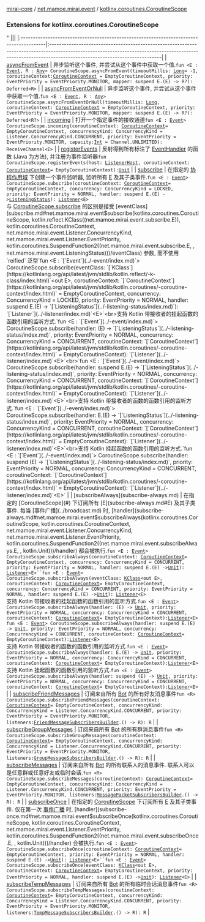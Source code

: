 [mirai-core](../../index.md) / [net.mamoe.mirai.event](../index.md) / [kotlinx.coroutines.CoroutineScope](./index.md)

### Extensions for kotlinx.coroutines.CoroutineScope

"
                                    |||
                                    |:----------------------------------------------------------------------------------------|:---------------------------------------------------------------------------------------------------------------------------------------------------------------------------------------------------------|
                                    | [asyncFromEvent](async-from-event.md) | 异步监听这个事件, 并尝试从这个事件中获取一个值.`fun <E : `[`Event`](../-event/index.md)`, R : `[`Any`](https://kotlinlang.org/api/latest/jvm/stdlib/kotlin/-any/index.html)`> CoroutineScope.asyncFromEvent(timeoutMillis: `[`Long`](https://kotlinlang.org/api/latest/jvm/stdlib/kotlin/-long/index.html)` = -1, coroutineContext: `[`CoroutineContext`](https://kotlinlang.org/api/latest/jvm/stdlib/kotlin.coroutines/-coroutine-context/index.html)` = EmptyCoroutineContext, priority: EventPriority = EventPriority.MONITOR, mapper: suspend E.(E) -> R?): Deferred<R>` |
| [asyncFromEventOrNull](async-from-event-or-null.md) | 异步监听这个事件, 并尝试从这个事件中获取一个值.`fun <E : `[`Event`](../-event/index.md)`, R : `[`Any`](https://kotlinlang.org/api/latest/jvm/stdlib/kotlin/-any/index.html)`> CoroutineScope.asyncFromEventOrNull(timeoutMillis: `[`Long`](https://kotlinlang.org/api/latest/jvm/stdlib/kotlin/-long/index.html)`, coroutineContext: `[`CoroutineContext`](https://kotlinlang.org/api/latest/jvm/stdlib/kotlin.coroutines/-coroutine-context/index.html)` = EmptyCoroutineContext, priority: EventPriority = EventPriority.MONITOR, mapper: suspend E.(E) -> R?): Deferred<R?>` |
| [incoming](incoming.md) | 打开一个指定事件的接收通道`fun <E : `[`Event`](../-event/index.md)`> CoroutineScope.incoming(coroutineContext: `[`CoroutineContext`](https://kotlinlang.org/api/latest/jvm/stdlib/kotlin.coroutines/-coroutine-context/index.html)` = EmptyCoroutineContext, concurrencyKind: ConcurrencyKind = Listener.ConcurrencyKind.CONCURRENT, priority: EventPriority = EventPriority.MONITOR, capacity: `[`Int`](https://kotlinlang.org/api/latest/jvm/stdlib/kotlin/-int/index.html)` = Channel.UNLIMITED): ReceiveChannel<E>` |
| [registerEvents](register-events.md) | 反射得到所有标注了 [EventHandler](../-event-handler/index.md) 的函数 (Java 为方法), 并注册为事件监听器`fun CoroutineScope.registerEvents(host: `[`ListenerHost`](../-listener-host.md)`, coroutineContext: `[`CoroutineContext`](https://kotlinlang.org/api/latest/jvm/stdlib/kotlin.coroutines/-coroutine-context/index.html)` = EmptyCoroutineContext): `[`Unit`](https://kotlinlang.org/api/latest/jvm/stdlib/kotlin/-unit/index.html) |
| [subscribe](subscribe.md) | 在指定的 [协程作用域](#) 下创建一个事件监听器, 监听所有 [E](subscribe.md#E) 及其子类事件.`fun <E : `[`Event`](../-event/index.md)`> CoroutineScope.subscribe(coroutineContext: `[`CoroutineContext`](https://kotlinlang.org/api/latest/jvm/stdlib/kotlin.coroutines/-coroutine-context/index.html)` = EmptyCoroutineContext, concurrency: ConcurrencyKind = LOCKED, priority: EventPriority = NORMAL, handler: suspend E.(E) -> `[`ListeningStatus`](../-listening-status/index.md)`): `[`Listener`](../-listener/index.md)`<E>`<br>与 [CoroutineScope.subscribe](subscribe.md) 的区别是接受 [eventClass](subscribe.md#net.mamoe.mirai.event$subscribe(kotlinx.coroutines.CoroutineScope, kotlin.reflect.KClass((net.mamoe.mirai.event.subscribe.E)), kotlin.coroutines.CoroutineContext, net.mamoe.mirai.event.Listener.ConcurrencyKind, net.mamoe.mirai.event.Listener.EventPriority, kotlin.coroutines.SuspendFunction2((net.mamoe.mirai.event.subscribe.E, , net.mamoe.mirai.event.ListeningStatus)))/eventClass) 参数, 而不使用 `reified` 泛型`fun <E : `[`Event`](../-event/index.md)`> CoroutineScope.subscribe(eventClass: `[`KClass`](https://kotlinlang.org/api/latest/jvm/stdlib/kotlin.reflect/-k-class/index.html)`<out E>, coroutineContext: `[`CoroutineContext`](https://kotlinlang.org/api/latest/jvm/stdlib/kotlin.coroutines/-coroutine-context/index.html)` = EmptyCoroutineContext, concurrency: ConcurrencyKind = LOCKED, priority: EventPriority = NORMAL, handler: suspend E.(E) -> `[`ListeningStatus`](../-listening-status/index.md)`): `[`Listener`](../-listener/index.md)`<E>`<br>支持 Kotlin 带接收者的挂起函数的函数引用的监听方式.`fun <E : `[`Event`](../-event/index.md)`> CoroutineScope.subscribe(handler: (E) -> `[`ListeningStatus`](../-listening-status/index.md)`, priority: EventPriority = NORMAL, concurrency: ConcurrencyKind = CONCURRENT, coroutineContext: `[`CoroutineContext`](https://kotlinlang.org/api/latest/jvm/stdlib/kotlin.coroutines/-coroutine-context/index.html)` = EmptyCoroutineContext): `[`Listener`](../-listener/index.md)`<E>`<br>`fun <E : `[`Event`](../-event/index.md)`> CoroutineScope.subscribe(handler: suspend E.(E) -> `[`ListeningStatus`](../-listening-status/index.md)`, priority: EventPriority = NORMAL, concurrency: ConcurrencyKind = CONCURRENT, coroutineContext: `[`CoroutineContext`](https://kotlinlang.org/api/latest/jvm/stdlib/kotlin.coroutines/-coroutine-context/index.html)` = EmptyCoroutineContext): `[`Listener`](../-listener/index.md)`<E>`<br>支持 Kotlin 带接收者的函数的函数引用的监听方式.`fun <E : `[`Event`](../-event/index.md)`> CoroutineScope.subscribe(handler: E.(E) -> `[`ListeningStatus`](../-listening-status/index.md)`, priority: EventPriority = NORMAL, concurrency: ConcurrencyKind = CONCURRENT, coroutineContext: `[`CoroutineContext`](https://kotlinlang.org/api/latest/jvm/stdlib/kotlin.coroutines/-coroutine-context/index.html)` = EmptyCoroutineContext): `[`Listener`](../-listener/index.md)`<E>`<br>支持 Kotlin 挂起函数的函数引用的监听方式.`fun <E : `[`Event`](../-event/index.md)`> CoroutineScope.subscribe(handler: suspend (E) -> `[`ListeningStatus`](../-listening-status/index.md)`, priority: EventPriority = NORMAL, concurrency: ConcurrencyKind = CONCURRENT, coroutineContext: `[`CoroutineContext`](https://kotlinlang.org/api/latest/jvm/stdlib/kotlin.coroutines/-coroutine-context/index.html)` = EmptyCoroutineContext): `[`Listener`](../-listener/index.md)`<E>` |
| [subscribeAlways](subscribe-always.md) | 在指定的 [CoroutineScope](#) 下订阅所有 [E](subscribe-always.md#E) 及其子类事件. 每当 [事件广播](../broadcast.md) 时, [handler](subscribe-always.md#net.mamoe.mirai.event$subscribeAlways(kotlinx.coroutines.CoroutineScope, kotlin.coroutines.CoroutineContext, net.mamoe.mirai.event.Listener.ConcurrencyKind, net.mamoe.mirai.event.Listener.EventPriority, kotlin.coroutines.SuspendFunction2((net.mamoe.mirai.event.subscribeAlways.E, , kotlin.Unit)))/handler) 都会被执行.`fun <E : `[`Event`](../-event/index.md)`> CoroutineScope.subscribeAlways(coroutineContext: `[`CoroutineContext`](https://kotlinlang.org/api/latest/jvm/stdlib/kotlin.coroutines/-coroutine-context/index.html)` = EmptyCoroutineContext, concurrency: ConcurrencyKind = CONCURRENT, priority: EventPriority = NORMAL, handler: suspend E.(E) -> `[`Unit`](https://kotlinlang.org/api/latest/jvm/stdlib/kotlin/-unit/index.html)`): `[`Listener`](../-listener/index.md)`<E>``fun <E : `[`Event`](../-event/index.md)`> CoroutineScope.subscribeAlways(eventClass: `[`KClass`](https://kotlinlang.org/api/latest/jvm/stdlib/kotlin.reflect/-k-class/index.html)`<out E>, coroutineContext: `[`CoroutineContext`](https://kotlinlang.org/api/latest/jvm/stdlib/kotlin.coroutines/-coroutine-context/index.html)` = EmptyCoroutineContext, concurrency: ConcurrencyKind = CONCURRENT, priority: EventPriority = NORMAL, handler: suspend E.(E) -> `[`Unit`](https://kotlinlang.org/api/latest/jvm/stdlib/kotlin/-unit/index.html)`): `[`Listener`](../-listener/index.md)`<E>`<br>支持 Kotlin 带接收者的挂起函数的函数引用的监听方式.`fun <E : `[`Event`](../-event/index.md)`> CoroutineScope.subscribeAlways(handler: (E) -> `[`Unit`](https://kotlinlang.org/api/latest/jvm/stdlib/kotlin/-unit/index.html)`, priority: EventPriority = NORMAL, concurrency: ConcurrencyKind = CONCURRENT, coroutineContext: `[`CoroutineContext`](https://kotlinlang.org/api/latest/jvm/stdlib/kotlin.coroutines/-coroutine-context/index.html)` = EmptyCoroutineContext): `[`Listener`](../-listener/index.md)`<E>`<br>`fun <E : `[`Event`](../-event/index.md)`> CoroutineScope.subscribeAlways(handler: suspend E.(E) -> `[`Unit`](https://kotlinlang.org/api/latest/jvm/stdlib/kotlin/-unit/index.html)`, priority: EventPriority = NORMAL, concurrency: ConcurrencyKind = CONCURRENT, coroutineContext: `[`CoroutineContext`](https://kotlinlang.org/api/latest/jvm/stdlib/kotlin.coroutines/-coroutine-context/index.html)` = EmptyCoroutineContext): `[`Listener`](../-listener/index.md)`<E>`<br>支持 Kotlin 带接收者的函数的函数引用的监听方式.`fun <E : `[`Event`](../-event/index.md)`> CoroutineScope.subscribeAlways(handler: E.(E) -> `[`Unit`](https://kotlinlang.org/api/latest/jvm/stdlib/kotlin/-unit/index.html)`, priority: EventPriority = NORMAL, concurrency: ConcurrencyKind = CONCURRENT, coroutineContext: `[`CoroutineContext`](https://kotlinlang.org/api/latest/jvm/stdlib/kotlin.coroutines/-coroutine-context/index.html)` = EmptyCoroutineContext): `[`Listener`](../-listener/index.md)`<E>`<br>支持 Kotlin 挂起函数的函数引用的监听方式.`fun <E : `[`Event`](../-event/index.md)`> CoroutineScope.subscribeAlways(handler: suspend (E) -> `[`Unit`](https://kotlinlang.org/api/latest/jvm/stdlib/kotlin/-unit/index.html)`, priority: EventPriority = NORMAL, concurrency: ConcurrencyKind = CONCURRENT, coroutineContext: `[`CoroutineContext`](https://kotlinlang.org/api/latest/jvm/stdlib/kotlin.coroutines/-coroutine-context/index.html)` = EmptyCoroutineContext): `[`Listener`](../-listener/index.md)`<E>` |
| [subscribeFriendMessages](subscribe-friend-messages.md) | 订阅来自所有 [Bot](../../net.mamoe.mirai/-bot/index.md) 的所有好友消息事件`fun <R> CoroutineScope.subscribeFriendMessages(coroutineContext: `[`CoroutineContext`](https://kotlinlang.org/api/latest/jvm/stdlib/kotlin.coroutines/-coroutine-context/index.html)` = EmptyCoroutineContext, concurrencyKind: ConcurrencyKind = Listener.ConcurrencyKind.CONCURRENT, priority: EventPriority = EventPriority.MONITOR, listeners: `[`FriendMessageSubscribersBuilder`](../-friend-message-subscribers-builder.md)`.() -> R): R` |
| [subscribeGroupMessages](subscribe-group-messages.md) | 订阅来自所有 [Bot](../../net.mamoe.mirai/-bot/index.md) 的所有群消息事件`fun <R> CoroutineScope.subscribeGroupMessages(coroutineContext: `[`CoroutineContext`](https://kotlinlang.org/api/latest/jvm/stdlib/kotlin.coroutines/-coroutine-context/index.html)` = EmptyCoroutineContext, concurrencyKind: ConcurrencyKind = Listener.ConcurrencyKind.CONCURRENT, priority: EventPriority = EventPriority.MONITOR, listeners: `[`GroupMessageSubscribersBuilder`](../-group-message-subscribers-builder.md)`.() -> R): R` |
| [subscribeMessages](subscribe-messages.md) | 订阅来自所有 [Bot](../../net.mamoe.mirai/-bot/index.md) 的所有联系人的消息事件. 联系人可以是任意群或任意好友或临时会话.`fun <R> CoroutineScope.subscribeMessages(coroutineContext: `[`CoroutineContext`](https://kotlinlang.org/api/latest/jvm/stdlib/kotlin.coroutines/-coroutine-context/index.html)` = EmptyCoroutineContext, concurrencyKind: ConcurrencyKind = Listener.ConcurrencyKind.CONCURRENT, priority: EventPriority = EventPriority.MONITOR, listeners: `[`MessagePacketSubscribersBuilder`](../-message-packet-subscribers-builder.md)`.() -> R): R` |
| [subscribeOnce](subscribe-once.md) | 在指定的 [CoroutineScope](#) 下订阅所有 [E](subscribe-once.md#E) 及其子类事件. 仅在第一次 [事件广播](../broadcast.md) 时, [handler](subscribe-once.md#net.mamoe.mirai.event$subscribeOnce(kotlinx.coroutines.CoroutineScope, kotlin.coroutines.CoroutineContext, net.mamoe.mirai.event.Listener.EventPriority, kotlin.coroutines.SuspendFunction2((net.mamoe.mirai.event.subscribeOnce.E, , kotlin.Unit)))/handler) 会被执行.`fun <E : `[`Event`](../-event/index.md)`> CoroutineScope.subscribeOnce(coroutineContext: `[`CoroutineContext`](https://kotlinlang.org/api/latest/jvm/stdlib/kotlin.coroutines/-coroutine-context/index.html)` = EmptyCoroutineContext, priority: EventPriority = NORMAL, handler: suspend E.(E) -> `[`Unit`](https://kotlinlang.org/api/latest/jvm/stdlib/kotlin/-unit/index.html)`): `[`Listener`](../-listener/index.md)`<E>``fun <E : `[`Event`](../-event/index.md)`> CoroutineScope.subscribeOnce(eventClass: `[`KClass`](https://kotlinlang.org/api/latest/jvm/stdlib/kotlin.reflect/-k-class/index.html)`<out E>, coroutineContext: `[`CoroutineContext`](https://kotlinlang.org/api/latest/jvm/stdlib/kotlin.coroutines/-coroutine-context/index.html)` = EmptyCoroutineContext, priority: EventPriority = NORMAL, handler: suspend E.(E) -> `[`Unit`](https://kotlinlang.org/api/latest/jvm/stdlib/kotlin/-unit/index.html)`): `[`Listener`](../-listener/index.md)`<E>` |
| [subscribeTempMessages](subscribe-temp-messages.md) | 订阅来自所有 [Bot](../../net.mamoe.mirai/-bot/index.md) 的所有临时会话消息事件`fun <R> CoroutineScope.subscribeTempMessages(coroutineContext: `[`CoroutineContext`](https://kotlinlang.org/api/latest/jvm/stdlib/kotlin.coroutines/-coroutine-context/index.html)` = EmptyCoroutineContext, concurrencyKind: ConcurrencyKind = Listener.ConcurrencyKind.CONCURRENT, priority: EventPriority = EventPriority.MONITOR, listeners: `[`TempMessageSubscribersBuilder`](../-temp-message-subscribers-builder.md)`.() -> R): R` |

